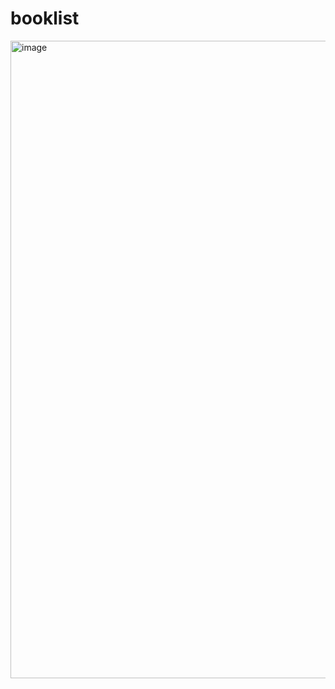 # booklist

<img width="1020" alt="image" src="https://user-images.githubusercontent.com/105142060/227735490-333e85f4-d08d-429a-b20f-c376c6e8e56e.png">
